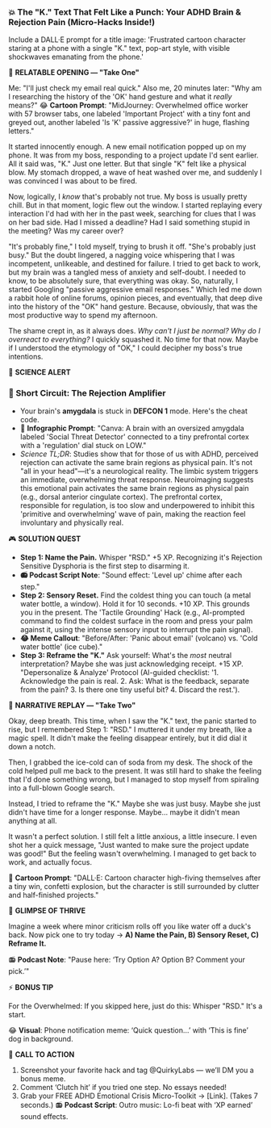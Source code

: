 ### **💥 The "K." Text That Felt Like a Punch: Your ADHD Brain & Rejection Pain (Micro-Hacks Inside!)**

Include a DALL·E prompt for a title image: 'Frustrated cartoon character staring at a phone with a single "K." text, pop-art style, with visible shockwaves emanating from the phone.'

📖 **RELATABLE OPENING — "Take One"**

Me: "I'll just check my email real quick." Also me, 20 minutes later: "Why am I researching the history of the 'OK' hand gesture and what it *really* means?" 
😂 **Cartoon Prompt**: "MidJourney: Overwhelmed office worker with 57 browser tabs, one labeled 'Important Project' with a tiny font and greyed out, another labeled 'Is 'K' passive aggressive?' in huge, flashing letters."

It started innocently enough. A new email notification popped up on my phone. It was from my boss, responding to a project update I'd sent earlier. All it said was, "K." Just one letter. But that single "K" felt like a physical blow. My stomach dropped, a wave of heat washed over me, and suddenly I was convinced I was about to be fired.

Now, logically, I *know* that's probably not true. My boss is usually pretty chill. But in that moment, logic flew out the window. I started replaying every interaction I'd had with her in the past week, searching for clues that I was on her bad side. Had I missed a deadline? Had I said something stupid in the meeting? Was my career over?

"It's probably fine," I told myself, trying to brush it off. "She's probably just busy." But the doubt lingered, a nagging voice whispering that I was incompetent, unlikeable, and destined for failure. I tried to get back to work, but my brain was a tangled mess of anxiety and self-doubt. I needed to know, to be absolutely sure, that everything was okay. So, naturally, I started Googling "passive aggressive email responses." Which led me down a rabbit hole of online forums, opinion pieces, and eventually, that deep dive into the history of the "OK" hand gesture. Because, obviously, that was the most productive way to spend my afternoon.

The shame crept in, as it always does. *Why can't I just be normal? Why do I overreact to everything?* I quickly squashed it. No time for that now. Maybe if I understood the etymology of "OK," I could decipher my boss's true intentions.

🔬 **SCIENCE ALERT**

### 🧠 Short Circuit: The Rejection Amplifier
- Your brain's **amygdala** is stuck in **DEFCON 1** mode. Here's the cheat code.
- 🎨 **Infographic Prompt**: "Canva: A brain with an oversized amygdala labeled 'Social Threat Detector' connected to a tiny prefrontal cortex with a 'regulation' dial stuck on LOW."
- *Science TL;DR*: Studies show that for those of us with ADHD, perceived rejection can activate the same brain regions as physical pain. It's not "all in your head"—it's a neurological reality. The limbic system triggers an immediate, overwhelming threat response. Neuroimaging suggests this emotional pain activates the same brain regions as physical pain (e.g., dorsal anterior cingulate cortex). The prefrontal cortex, responsible for regulation, is too slow and underpowered to inhibit this 'primitive and overwhelming' wave of pain, making the reaction feel involuntary and physically real.

🎮 **SOLUTION QUEST**

- **Step 1: Name the Pain.** Whisper "RSD." +5 XP. Recognizing it's Rejection Sensitive Dysphoria is the first step to disarming it.
- **📻 Podcast Script Note**: "Sound effect: 'Level up' chime after each step."
- **Step 2: Sensory Reset.** Find the coldest thing you can touch (a metal water bottle, a window). Hold it for 10 seconds. +10 XP. This grounds you in the present. The 'Tactile Grounding' Hack (e.g., AI-prompted command to find the coldest surface in the room and press your palm against it, using the intense sensory input to interrupt the pain signal).
- **😂 Meme Callout**: "Before/After: 'Panic about email' (volcano) vs. 'Cold water bottle' (ice cube)."
- **Step 3: Reframe the "K."** Ask yourself: What's the *most* neutral interpretation? Maybe she was just acknowledging receipt. +15 XP. "Depersonalize & Analyze' Protocol (AI-guided checklist: '1. Acknowledge the pain is real. 2. Ask: What is the feedback, separate from the pain? 3. Is there one tiny useful bit? 4. Discard the rest.').

🔄 **NARRATIVE REPLAY — "Take Two"**

Okay, deep breath. This time, when I saw the "K." text, the panic started to rise, but I remembered Step 1: "RSD." I muttered it under my breath, like a magic spell. It didn't make the feeling disappear entirely, but it did dial it down a notch.

Then, I grabbed the ice-cold can of soda from my desk. The shock of the cold helped pull me back to the present. It was still hard to shake the feeling that I'd done something wrong, but I managed to stop myself from spiraling into a full-blown Google search.

Instead, I tried to reframe the "K." Maybe she was just busy. Maybe she just didn't have time for a longer response. Maybe... maybe it didn't mean anything at all.

It wasn't a perfect solution. I still felt a little anxious, a little insecure. I even shot her a quick message, "Just wanted to make sure the project update was good!" But the feeling wasn't overwhelming. I managed to get back to work, and actually focus.

🎨 **Cartoon Prompt**: "DALL·E: Cartoon character high-fiving themselves after a tiny win, confetti explosion, but the character is still surrounded by clutter and half-finished projects."

🌟 **GLIMPSE OF THRIVE**

Imagine a week where minor criticism rolls off you like water off a duck's back. Now pick one to try today → **A) Name the Pain, B) Sensory Reset, C) Reframe It.**

📻 **Podcast Note**: "Pause here: ‘Try Option A? Option B? Comment your pick.’"

⚡ **BONUS TIP**

For the Overwhelmed: If you skipped here, just do this: Whisper "RSD." It's a start.

😂 **Visual**: Phone notification meme: ‘Quick question…’ with ‘This is fine’ dog in background.

📢 **CALL TO ACTION**

1. Screenshot your favorite hack and tag @QuirkyLabs — we’ll DM you a bonus meme.
2. Comment ‘Clutch hit’ if you tried one step. No essays needed!
3. Grab your FREE ADHD Emotional Crisis Micro-Toolkit → [Link]. (Takes 7 seconds.)
📻 **Podcast Script**: Outro music: Lo-fi beat with ‘XP earned’ sound effects.